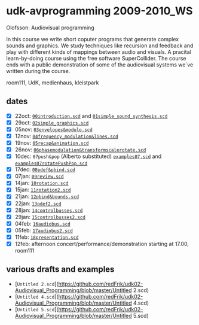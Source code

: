udk-avprogramming 2009-2010_WS
==============================

Olofsson: Audiovisual programming

In this course we write short coputer programs that generate complex sounds and graphics. We study techniques like recursion and feedback and play with different kinds of mappings between audio and visuals. A pracital learn-by-doing course using the free software SuperCollider. The course ends with a public demonstration of some of the audiovisual systems we´ve written during the course.

room111, UdK, medienhaus, kleistpark

dates
-----
- [x] 22oct: [`00introduction.scd`](https://github.com/redFrik/udk02-Audiovisual_Programming/blob/master/00introduction.scd) and [`01simple_sound_synthesis.scd`](https://github.com/redFrik/udk02-Audiovisual_Programming/blob/master/01simple_sound_synthesis.scd)
- [x] 29oct: [`02simple_graphics.scd`](https://github.com/redFrik/udk02-Audiovisual_Programming/blob/master/02simple_graphics.scd)
- [x] 05nov: [`03envelopes&modulo.scd`](https://github.com/redFrik/udk02-Audiovisual_Programming/blob/master/03envelopes&modulo.scd)
- [x] 12nov: [`04frequency_modulation&lines.scd`](https://github.com/redFrik/udk02-Audiovisual_Programming/blob/master/04frequency_modulation&lines.scd)
- [x] 19nov: [`05recap&animation.scd`](https://github.com/redFrik/udk02-Audiovisual_Programming/blob/master/05recap&animation.scd)
- [x] 26nov: [`06phasemodulation&transformscalerotate.scd`](https://github.com/redFrik/udk02-Audiovisual_Programming/blob/master/06phasemodulation&transformscalerotate.scd)
- [x] 10dec: `07push&pop` (Alberto substituted) [`examples07.scd`](https://github.com/redFrik/udk02-Audiovisual_Programming/blob/master/examples07.scd) and [`examples07rotatePushPop.scd`](https://github.com/redFrik/udk02-Audiovisual_Programming/blob/master/examples07rotatePushPop.scd)
- [x] 17dec: [`08pdef&pbind.scd`](https://github.com/redFrik/udk02-Audiovisual_Programming/blob/master/08pdef&pbind.scd)
- [x] 07jan: [`09review.scd`](https://github.com/redFrik/udk02-Audiovisual_Programming/blob/master/09review.scd)
- [x] 14jan: [`10rotation.scd`](https://github.com/redFrik/udk02-Audiovisual_Programming/blob/master/10rotation.scd)
- [x] 15jan: [`11rotation2.scd`](https://github.com/redFrik/udk02-Audiovisual_Programming/blob/master/11rotation2.scd)
- [x] 21jan: [`12pbind&bounds.scd`](https://github.com/redFrik/udk02-Audiovisual_Programming/blob/master/12pbind&bounds.scd)
- [x] 22jan: [`13pdef2.scd`](https://github.com/redFrik/udk02-Audiovisual_Programming/blob/master/13pdef2.scd)
- [x] 28jan: [`14controlbusses.scd`](https://github.com/redFrik/udk02-Audiovisual_Programming/blob/master/14controlbusses.scd)
- [x] 29jan: [`15controlbusses2.scd`](https://github.com/redFrik/udk02-Audiovisual_Programming/blob/master/15controlbusses2.scd)
- [x] 04feb: [`16audiobus.scd`](https://github.com/redFrik/udk02-Audiovisual_Programming/blob/master/16audiobus.scd)
- [x] 05feb: [`17audiobus2.scd`](https://github.com/redFrik/udk02-Audiovisual_Programming/blob/master/17audiobus2.scd)
- [x] 11feb: [`18presentation.scd`](https://github.com/redFrik/udk02-Audiovisual_Programming/blob/master/18presentation.scd)
- [x] 12feb: afternoon concert/performance/demonstration starting at 17.00, room111

various drafts and examples
---------------------------
* [`Untitled 2.scd`](https://github.com/redFrik/udk02-Audiovisual_Programming/blob/master/Untitled 2.scd)
* [`Untitled 4.scd`](https://github.com/redFrik/udk02-Audiovisual_Programming/blob/master/Untitled 4.scd)
* [`Untitled 5.scd`](https://github.com/redFrik/udk02-Audiovisual_Programming/blob/master/Untitled 5.scd)
